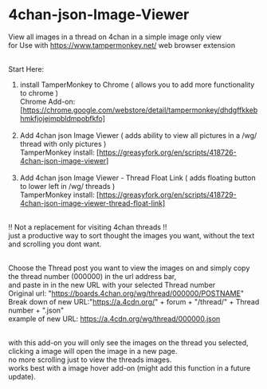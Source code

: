 # 4chan-json-Image-Viewer 
View all images in a thread on 4chan in a simple image only view</br>
for Use with https://www.tampermonkey.net/ web browser extension</br></br>
 
Start Here:
1. install TamperMonkey to Chrome ( allows you to add more functionality to chrome ) </br>
Chrome Add-on: [https://chrome.google.com/webstore/detail/tampermonkey/dhdgffkkebhmkfjojejmpbldmpobfkfo]</br></br>
2. Add 4chan json Image Viewer ( adds ability to view all pictures in a /wg/ thread with only pictures ) </br>
TamperMonkey install: [https://greasyfork.org/en/scripts/418726-4chan-json-image-viewer] </br></br>
3. Add 4chan json Image Viewer - Thread Float Link ( adds floating button to lower left in /wg/ threads ) </br>
TamperMonkey install: [https://greasyfork.org/en/scripts/418729-4chan-json-image-viewer-thread-float-link]</br></br>

!! Not a replacement for visiting 4chan threads !!</br>
just a productive way to sort thought the images you want, without the text and scrolling you dont want.</br></br>

Choose the Thread post you want to view the images on and simply copy the thread number (000000) in the url address bar,</br>
and paste in in the new URL with your selected Thread number</br>
Original url: "https://boards.4chan.org/wg/thread/000000/POSTNAME" </br>
Break down of new URL:"https://a.4cdn.org/" + forum  + "/thread/" + Thread number + ".json" </br>
example of new URL: https://a.4cdn.org/wg/thread/000000.json </br></br>

with this add-on you will only see the images on the thread you selected, clicking a image will open the image in a new page.</br>
no more scrolling just to view the threads images.</br>
works best with a image hover add-on (might add this function in a future update).
